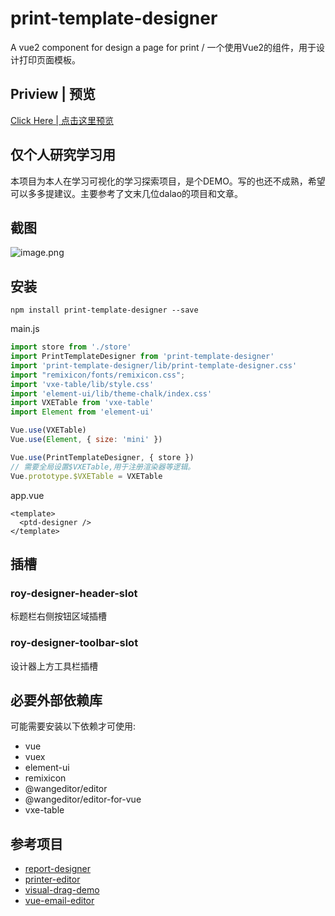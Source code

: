 # print-template-designer
A vue2 component for design a page for print / 一个使用Vue2的组件，用于设计打印页面模板。

## Priview | 预览

[Click Here | 点击这里预览](https://royians.github.io/print-template-designer/)

## 仅个人研究学习用

本项目为本人在学习可视化的学习探索项目，是个DEMO。写的也还不成熟，希望可以多多提建议。主要参考了文末几位dalao的项目和文章。

## 截图

![image.png](https://s2.loli.net/2022/10/21/nBx2zugcJZDYMIt.png)

## 安装

```shell
npm install print-template-designer --save
```

main.js

```javascript
import store from './store'
import PrintTemplateDesigner from 'print-template-designer'
import 'print-template-designer/lib/print-template-designer.css'
import "remixicon/fonts/remixicon.css";
import 'vxe-table/lib/style.css'
import 'element-ui/lib/theme-chalk/index.css'
import VXETable from 'vxe-table'
import Element from 'element-ui'

Vue.use(VXETable)
Vue.use(Element, { size: 'mini' })

Vue.use(PrintTemplateDesigner, { store })
// 需要全局设置$VXETable,用于注册渲染器等逻辑。
Vue.prototype.$VXETable = VXETable
```

app.vue
```vue
<template>
  <ptd-designer />
</template>
```

## 插槽

### roy-designer-header-slot

标题栏右侧按钮区域插槽

### roy-designer-toolbar-slot

设计器上方工具栏插槽

## 必要外部依赖库

可能需要安装以下依赖才可使用:

- vue
- vuex
- element-ui
- remixicon
- @wangeditor/editor
- @wangeditor/editor-for-vue
- vxe-table

## 参考项目

- [report-designer](https://github.com/xinglie/report-designer)
- [printer-editor](https://github.com/xinglie/printer-editor)
- [visual-drag-demo](https://github.com/woai3c/visual-drag-demo)
- [vue-email-editor](https://github.com/unlayer/vue-email-editor)
